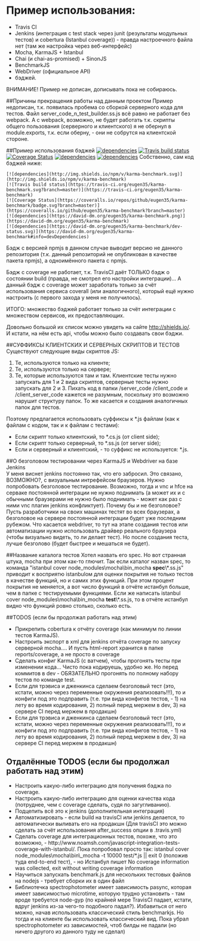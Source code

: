 # Пример использования:
 * Travis CI
 * Jenkins (интеграция с test stack через junit (результаты модульных тестов) и cobertura (Istanbul coverage)) - правда настроечного файла нет (там же настройка через веб-интерфейс)
 * Mocha, KarmaJS + Istanbul
 * Chai (и chai-as-promised) + SinonJS 
 * BenchmarkJS
 * WebDriver (официальное API)
 * бэджей.

ВНИМАНИЕ! Пример не дописан, дописывать пока не собираюсь.

##Причины прекращения работы над данным проектом
Пример недописан, т.к. появилась пробема со сборкой серверного кода для тестов. Файл server_code_n_test_builder.ss.js всё равно не работает без webpack.
А с webpack, возможно, не будет работать т.к. скрипты общего пользования (серверного и клиентского) я не обернул в module.exports,
т.к. если оберну, - они не собрутся на клиентской стороне.  

##Пример использования бэджей
[![dependencies](http://img.shields.io/npm/v/karma-benchmark.svg)](http://img.shields.io/npm/v/karma-benchmark)
[![Travis build status](https://travis-ci.org/eugen35/karma-benchmark.svg?branch=master)](https://travis-ci.org/eugen35/karma-benchmark)
[![Coverage Status](https://coveralls.io/repos/github/eugen35/karma-benchmark/badge.svg?branch=master)](https://coveralls.io/github/eugen35/karma-benchmark?branch=master)
[![dependencies](https://david-dm.org/eugen35/karma-benchmark.png)](https://david-dm.org/eugen35/karma-benchmark)
[![dependencies](https://david-dm.org/eugen35/karma-benchmark/dev-status.svg)](https://david-dm.org/eugen35/karma-benchmark#info=devDependencies)
Собственно, сам код бэджей ниже:
``````
[![dependencies](http://img.shields.io/npm/v/karma-benchmark.svg)](http://img.shields.io/npm/v/karma-benchmark)
[![Travis build status](https://travis-ci.org/eugen35/karma-benchmark.svg?branch=master)](https://travis-ci.org/eugen35/karma-benchmark)
[![Coverage Status](https://coveralls.io/repos/github/eugen35/karma-benchmark/badge.svg?branch=master)](https://coveralls.io/github/eugen35/karma-benchmark?branch=master)
[![dependencies](https://david-dm.org/eugen35/karma-benchmark.png)](https://david-dm.org/eugen35/karma-benchmark)
[![dependencies](https://david-dm.org/eugen35/karma-benchmark/dev-status.svg)](https://david-dm.org/eugen35/karma-benchmark#info=devDependencies)
``````
Бэдж с версией npmjs в данном случае выводит версию не данного репозитория (т.к. данный репозиторий не опубликован в качестве пакета npmjs), а одноимённого пакета с npmjs.

Бэдж с coverage не работает, т.к. TravisCI даёт ТОЛЬКО бэдж о состоянии build (правда, не смотрел его настройки интеграции)...
А данный бэдж с coverage может заработать только за счёт использования сервиса coverall (или аналогичного), который ещё нужно настроить (с первого захода у меня не получилось).

ИТОГО: множество бэджей работает только за счёт интеграции с множеством сервисов, их предоставляющих.

Довольно большой их список можно увидеть на сайте http://shields.io/. И кстати, на нём есть api, чтобы можно было создавать свои бэджи.

##СУФФИКСЫ КЛИЕНТСКИХ И СЕРВЕРНЫХ СКРИПТОВ И ТЕСТОВ
Существуют следующие виды скриптов JS:
1. Те, используются только на клиенте; 
2. Те, используются только на сервере;
3. Те, которые используются там и там.
Клиентские тесты нужно запускать для 1 и 2 вида скриптов, серверные тесты нужно запускать для 2 и 3.
Пихать код в папки /server_code /client_code и /client_server_code кажется не разумным, поскольку это возможно нарушит структуру папок.
То же касается и создания аналогичных папок для тестов.

Поэтому предлагается использовать суффиксы к *.js файлам (как к файлам с кодом, так и к файлам с тестами):

* Если скрипт только клиентский, то *.cs.js (от client side);
* Если скрипт только серверный, то *.ss.js (от server side);
* Если и серверный и клиентский, - то суффикс не используется: *.js.

##О безголовом тестировании через KarmaJS и Webdriver на базе Jenkins  
У меня виснет jenkins постоянно так, что его забросил. Это связано, ВОЗМОЖНО?, с визуальным интрефейсом браузеров. Нужно попробовать безголовое тестирование.
Возможно, тогда и vnc и hfce на серваке постоянной интеграции не нужно поднимать (а может их и с обычными браузерами не нужно было поднимать - может как раз с ними vnc плагин jenkins конфликтует).
Почему бы и не безголовое? Пусть разработчики на своих машинах тестят во всех браузерах, а безголовое на сервере постоянной интеграции будет уже последним рубежом.
Что касается webdriver, то тут на этапе создания тестов или автоматизации нужно использовать драйвер реального браузера (чтобы визуально видеть, то ли делает тест).
Но после создания теста, лучше безголово (будет быстрее и мешаться не будет).

##Название каталога тестов
Хотел назвать его spec. Но вот странная штука, mocha при этом как-то глючит. Так если каталог назван spec, 
то команда "istanbul cover node_modules\mocha\bin\_mocha **spec**\\\*.ss.js" приводит  к восприятю istanbulом для оценки покрытия не только тестов в качестве функций, 
но и самих этих функций. При этом процент покрытия не меняется, а вот число функций в отчёте истанбул больше, чем в папке с тестируемыми функциями.
Если же написать istanbul cover node_modules\mocha\bin\_mocha **test**\\\*.ss.js, то в отчёте истанбул видно что функций ровно столько, сколько есть.



##TODOS (если бы продолжал работать над этим)
* <!-- @todo --> Прикрепить cobertura к отчёту coverage (как минимум по линии тестов KarmaJS).
* <!-- @todo --> Настроить экспорт в xml для jenkins отчёта coverage по запуску серверной mocha.... И пусть html-report хранится в папке reports/coverage, а не просто в coverage 
* <!-- @todo --> Сделать конфиг KarmaJS (с ватчем), чтобы прогонять тесты при изменении кода... Чисто пока кодируешь, удобно же. Но перед коммитов в dev - ОБЯЗАТЕЛЬНО прогонять по полному набору тестов по команде test.
* <!-- @todo --> Если для трэвиса и дженкинса сделаем безголовый тест (это, кстати, можно через переменные окружения реализовать!!!), то и конфиги под это подправить (т.е. три вида конфигов тестов, - 1) на лету во время кодирования, 2) полный перед мержем в dev, 3) на сервере CI перед мержем в продакшн)
* <!-- @todo --> Если для трэвиса и дженкинса сделаем безголовый тест (это, кстати, можно через переменные окружения реализовать!!!), то и конфиги под это подправить (т.е. три вида конфигов тестов, - 1) на лету во время кодирования, 2) полный перед мержем в dev, 3) на сервере CI перед мержем в продакшн)

## Отдалённые TODOS (если бы продолжал работать над этим)
* <!-- @todo --> Настроить какую-либо интеграцию для получения бэджа по coverage.
* <!-- @todo --> Настроить какую-либо интеграцию для оценки качества кода (потруднее, чем с coverage сделать, судя по загугливанию).
* <!-- @todo --> Подцепить всё это к jenkins (дополнительная интеграция)
* <!-- @todo --> Автоматизировать - если build на travisCI или jenkins делается, то автоматически выливать его на продакшн (Для travisCI это можно сделать за счёт использования after_success опции в .travis.yml)
* <!-- @todo [очень отдалённое] [не факт, что нужно] --> Сделать coverage для интеграционных тестов, похоже, что это возможно, - http://www.noamsh.com/javascript-integration-tests-coverage-with-istanbul/. Пока попробовал просто так: istanbul cover node_modules\mocha\bin\_mocha -t 10000  test/*.js || exit 0 (положив туда end-to-end тест), - но Истанбул пишет No coverage information was collected, exit without writing coverage information 
* <!-- @todo --> Научиться запускать benchmark.js для нескольких тестовых файлов  на nodejs - требует сборки их в один файл
* <!-- @todo --> Библиотечка spectrophotometer имеет зависимость pasync, которая имеет зависимостью microtime, которую трудно установить - там вроде требуется node-gyp (по крайней мере TravisCI падает, кстати, вдруг jenkins из-за чего-то подобного падал?). Избавиться от него можно, начав использовать классический стиль benchmarkjs. Но тогда и на клиенте бы использовать классический вид. Пока убрал spectrophotometer из зависимостей, чтоб билды не падали (но ничего другого из данного туду не сделал)



